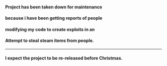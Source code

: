 #### Project has been taken down for maintenance
#### because i have been getting reports of people
#### modifying my code to create exploits in an
#### Attempt to steal steam items from people.

----------------

#### I expect the project to be re-released before Christmas.
